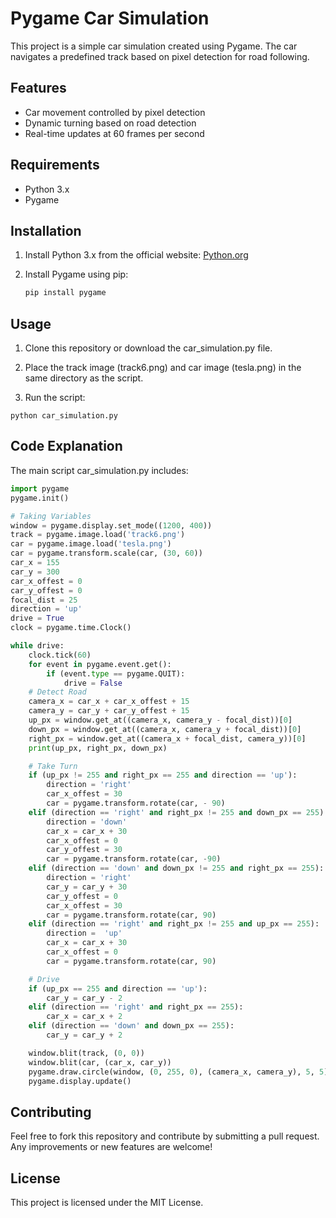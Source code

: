 # Pygame Car Simulation

This project is a simple car simulation created using Pygame. The car navigates a predefined track based on pixel detection for road following.

## Features

- Car movement controlled by pixel detection
- Dynamic turning based on road detection
- Real-time updates at 60 frames per second

## Requirements

- Python 3.x
- Pygame

## Installation

1. Install Python 3.x from the official website: [Python.org](https://www.python.org/)
2. Install Pygame using pip:

   ```sh
   pip install pygame
    ```
## Usage
1. Clone this repository or download the car_simulation.py file.

2. Place the track image (track6.png) and car image (tesla.png) in the same directory as the script.

3. Run the script:

``` Sh
python car_simulation.py
```
## Code Explanation
The main script car_simulation.py includes:

``` python
import pygame
pygame.init()

# Taking Variables
window = pygame.display.set_mode((1200, 400))
track = pygame.image.load('track6.png')
car = pygame.image.load('tesla.png')
car = pygame.transform.scale(car, (30, 60))
car_x = 155
car_y = 300
car_x_offest = 0
car_y_offest = 0
focal_dist = 25
direction = 'up'
drive = True
clock = pygame.time.Clock()

while drive:
    clock.tick(60)
    for event in pygame.event.get():
        if (event.type == pygame.QUIT):
            drive = False
    # Detect Road
    camera_x = car_x + car_x_offest + 15
    camera_y = car_y + car_y_offest + 15
    up_px = window.get_at((camera_x, camera_y - focal_dist))[0]
    down_px = window.get_at((camera_x, camera_y + focal_dist))[0]
    right_px = window.get_at((camera_x + focal_dist, camera_y))[0]
    print(up_px, right_px, down_px)

    # Take Turn
    if (up_px != 255 and right_px == 255 and direction == 'up'):
        direction = 'right'
        car_x_offest = 30
        car = pygame.transform.rotate(car, - 90)
    elif (direction == 'right' and right_px != 255 and down_px == 255):
        direction = 'down'
        car_x = car_x + 30
        car_x_offest = 0
        car_y_offest = 30
        car = pygame.transform.rotate(car, -90)
    elif (direction == 'down' and down_px != 255 and right_px == 255):
        direction = 'right'
        car_y = car_y + 30
        car_y_offest = 0
        car_x_offest = 30
        car = pygame.transform.rotate(car, 90)
    elif (direction == 'right' and right_px != 255 and up_px == 255):
        direction =  'up'
        car_x = car_x + 30
        car_x_offest = 0
        car = pygame.transform.rotate(car, 90)

    # Drive
    if (up_px == 255 and direction == 'up'):
        car_y = car_y - 2
    elif (direction == 'right' and right_px == 255):
        car_x = car_x + 2
    elif (direction == 'down' and down_px == 255):
        car_y = car_y + 2

    window.blit(track, (0, 0))
    window.blit(car, (car_x, car_y))
    pygame.draw.circle(window, (0, 255, 0), (camera_x, camera_y), 5, 5)
    pygame.display.update()

```

## Contributing
Feel free to fork this repository and contribute by submitting a pull request. Any improvements or new features are welcome!

## License
This project is licensed under the MIT License.
